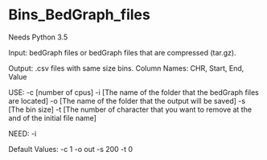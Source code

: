 # Bins_BedGraph_files

Needs Python 3.5

Input: bedGraph files or bedGraph files that are compressed (tar.gz).

Output: .csv files with same size bins. Column Names: CHR, Start, End, Value

USE:
-c <int> [number of cpus]
-i <char> [The name of the folder that the bedGraph files are located]
-o <char> [The name of the folder that the output will be saved]
-s <int> [The bin size]
-t <int> [The number of character that you want to remove at the and of the initial file name]

NEED:
-i

Default Values:
-c 1
-o out
-s 200
-t 0
